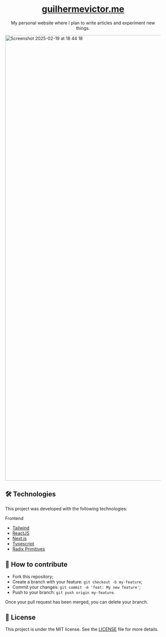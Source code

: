 <h1 align='center'>
  <a href="https://guilhermevictor.me">guilhermevictor.me</a>
</h1>
<p align='center'>My personal website where I plan to write articles and experiment new things.</p>

<img width="1438" alt="Screenshot 2025-02-19 at 18 44 18" src="https://github.com/user-attachments/assets/2e4d9d5a-3af3-43b2-ae61-ee8790cb4f1e" />

## 🛠 Technologies

This project was developed with the following technologies:

Frontend

- [Tailwind](https://tailwindcss.com/)
- [ReactJS](https://pt-br.reactjs.org)
- [Next.js](https://nextjs.org)
- [Typescript](typescriptlang.org/)
- [Radix Primitives](https://www.radix-ui.com/primitives)

## 🤔 How to contribute

- Fork this repository;
- Create a branch with your feature: `git checkout -b my-feature`;
- Commit your changes: `git commit -m 'feat: My new feature'`;
- Push to your branch: `git push origin my-feature`.

Once your pull request has been merged, you can delete your branch.

## 📝 License

This project is under the MIT license. See the [LICENSE](https://github.com/guivictorr/guilhermevictor.me/blob/main/LICENSE) file for more details.

